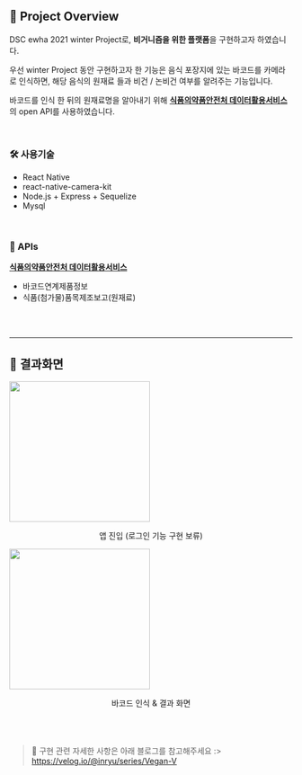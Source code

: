 ## 🥦 Project Overview
DSC ewha 2021 winter Project로,
**비거니즘을 위한 플랫폼**을 구현하고자 하였습니다.

우선 winter Project 동안 구현하고자 한 기능은 음식 포장지에 있는 바코드를 카메라로 인식하면, 해당 음식의 원재료 들과 비건 / 논비건 여부를 알려주는 기능입니다.


바코드를 인식 한 뒤의 원재료명을 알아내기 위해 [**식품의약품안전처 데이터활용서비스**](https://www.foodsafetykorea.go.kr/apiMain.do) 의 open API를 사용하였습니다.

<br>

### 🛠 사용기술
- React Native
- react-native-camera-kit
- Node.js + Express + Sequelize
- Mysql 

<br>

### 🔮 APIs
[**식품의약품안전처 데이터활용서비스**](https://www.foodsafetykorea.go.kr/apiMain.do)
- 바코드연계제품정보
- 식품(첨가물)품목제조보고(원재료)
<br>
<br>
  
___

  
## 🥦 결과화면
<image src="https://user-images.githubusercontent.com/55133794/110107590-71ced180-7dee-11eb-9eac-9422dfe48c64.gif" width="250" ></image>

<center>
앱 진입 (로그인 기능 구현 보류)</center>

<image src="https://user-images.githubusercontent.com/55133794/110107942-e570de80-7dee-11eb-8040-1d01d7b5530e.gif" width="250" ></image>
<center>
바코드 인식 & 결과 화면</center>
<br>
<br>
<br>



>🧤 구현 관련 자세한 사항은 아래 블로그를 참고해주세요 :> 
https://velog.io/@inryu/series/Vegan-V



